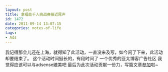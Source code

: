 ```yaml
---
layout: post
title: 拿福能千人挑战赛接近尾声
id: 1472
date: 2011-09-14 13:07:15
categories: notes-of-life
tags:
- Ads
---
```


我记得那会儿还在上海，就得知了此活动，一直没来及写，如今闲了下来，此活动却要结束了。 这个活动时间挺长的，有段时间了 一个优秀的亚太博客广告社区 我觉得应该可以与adsense媲美吧 最后为此次活动贡献一份力，写篇文章[参加](http://www.nuffnang.com.cn/blog/2011/05/23/challenge-1000/)啦~